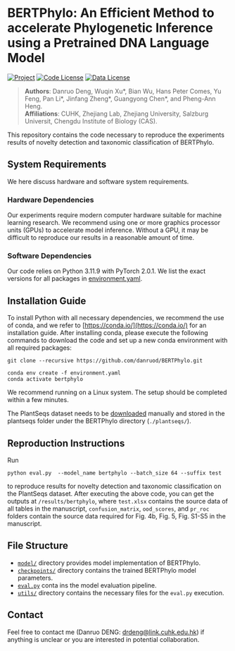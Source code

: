 # BERTPhylo: An Efficient Method to accelerate Phylogenetic Inference using a Pretrained DNA Language Model

[![Project](https://img.shields.io/badge/Code-Github-purple?style=flat-square)](https://github.com/danruod/BERTPhylo)
[![Code License](https://img.shields.io/badge/Code%20License-Apache_2.0-green.svg)](https://github.com/danruod/BERTPhylo/blob/main/LICENSE)
[![Data License](https://img.shields.io/badge/Data%20License-CC%20By%20NC%204.0-red.svg)](https://github.com/danruod/BERTPhylo/blob/main/DATA_LICENSE)


> **Authors**: Danruo Deng, Wuqin Xu*, Bian Wu, Hans Peter Comes, Yu Feng, Pan Li*, Jinfang Zheng*, Guangyong Chen*, and Pheng-Ann Heng.  
 **Affiliations**: CUHK, Zhejiang Lab, Zhejiang University, Salzburg Universit, Chengdu Institute of Biology (CAS).


<!-- Understanding the phylogenetic relationships among species is crucial for comprehending major evolutionary transitions, serving as the foundation for many biological studies. Despite the ever-growing volume of sequence data providing a significant opportunity for biological research, constructing reliable phylogenetic trees effectively becomes more challenging for current analytical methods. In this study, we introduce a novel solution to accelerate phylogeny inference using a pretrained DNA language model. Our approach identifies the taxonomic unit of a newly collected sequence using existing taxonomic classification systems and updates the corresponding subtree, akin to surgical corrections on a given phylogenetic tree. Specifically, we leverage a pretrained BERT network to obtain high-dimensional sequence representations, which are used not only to determine the subtree to be updated but also identify potentially valuable regions for subtree construction. We demonstrate the effectiveness of our method, named BERTPhylo, through experiments on our established PlantSeqs dataset, focusing on Embryophyta. Our findings provide the first evidence that phylogenetic trees can be constructed by automatically selecting the most informative regions of sequences, without manual selection of molecular markers. This discovery offers a robust guide for further research into the functional aspects of different regions of DNA sequences, enriching our understanding of biology.

<img src="./assets/BERTPhylo.jpg" alt="drawing" width="80%"/> -->

This repository contains the code necessary to reproduce the experiments results of novelty detection and taxonomic classification of BERTPhylo.

## System Requirements

We here discuss hardware and software system requirements.

### Hardware Dependencies

Our experiments require modern computer hardware suitable for machine learning research. We recommend using one or more graphics processor units (GPUs) to accelerate model inference. Without a GPU, it may be difficult to reproduce our results in a reasonable amount of time.


### Software Dependencies

Our code relies on Python 3.11.9 with PyTorch 2.0.1. We list the exact versions for all packages in [environment.yaml](environment.yaml).


## Installation Guide

To install Python with all necessary dependencies, we recommend the use of conda, and we refer to [https://conda.io/](https://conda.io/) for an installation guide. After installing conda, please execute the following commands to download the code and set up a new conda environment with all required packages:


```
git clone --recursive https://github.com/danruod/BERTPhylo.git
  
conda env create -f environment.yaml
conda activate bertphylo
```

We recommend running on a Linux system. The setup should be completed within a few minutes. 

The PlantSeqs dataset needs to be [downloaded](https://drive.google.com/drive/folders/1wAQVjLYqlRA_0Xk9I3XvOsh_A-sdb9zZ?usp=sharing) manually and stored in the plantseqs folder under the BERTPhylo directory (`./plantseqs/`).


## Reproduction Instructions

Run

  ```
  python eval.py  --model_name bertphylo --batch_size 64 --suffix test
  ```

to reproduce results for novelty detection and taxonomic classification on the PlantSeqs dataset. After executing the above code, you can get the outputs at `/results/bertphylo`, where `test.xlsx` contains the source data of all tables in the manuscript, `confusion_matrix`, `ood_scores`, and `pr_roc` folders contain the source data required for Fig. 4b, Fig. 5, Fig. S1-S5 in the manuscript.


## File Structure

 * [`model/`](https://github.com/danruod/BERTPhylo/tree/main/model) directory provides model implementation of BERTPhylo. 
 * [`checkpoints/`](https://github.com/danruod/BERTPhylo/tree/main/checkpoints) directory contains the trained BERTPhylo model parameters. 
 * [`eval.py`](https://github.com/danruod/BERTPhylo/blob/main/eval.py) conta ins the model evaluation pipeline.
 * [`utils/`](https://github.com/danruod/BERTPhylo/tree/main/utils) directory contains the necessary files for the `eval.py` execution.


## Contact
Feel free to contact me (Danruo DENG: [drdeng@link.cuhk.edu.hk](mailto:drdeng@link.cuhk.edu.hk)) if anything is unclear or you are interested in potential collaboration.
